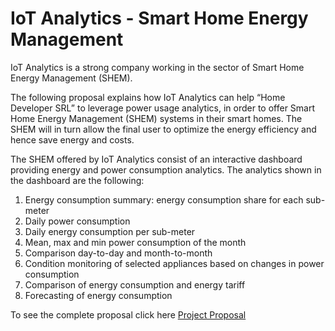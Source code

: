 # IoT Analytics - Smart Home Energy Management

IoT Analytics is a strong company working in the sector of Smart Home Energy
Management (SHEM).<br>

The following proposal explains how IoT Analytics can help “Home Developer SRL” to
leverage power usage analytics, in order to offer Smart Home Energy Management (SHEM)
systems in their smart homes. The SHEM will in turn allow the final user to optimize the
energy efficiency and hence save energy and costs.<br>

The SHEM offered by IoT Analytics consist of an interactive dashboard providing energy
and power consumption analytics. The analytics shown in the dashboard are the following:

1. Energy consumption summary: energy consumption share for each sub-meter
2. Daily power consumption
3. Daily energy consumption per sub-meter
4. Mean, max and min power consumption of the month
5. Comparison day-to-day and month-to-month
6. Condition monitoring of selected appliances based on changes in power consumption
7. Comparison of energy consumption and energy tariff
8. Forecasting of energy consumption

To see the complete proposal click here [Project Proposal](https://github.com/edidduplan/IoT_Analytics_Energy_Management/blob/master/Deliverables/Project_proposal_Edison.pdf)